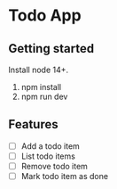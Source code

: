 # Todo App

## Getting started

Install node 14+.

1. npm install
2. npm run dev

## Features

- [ ] Add a todo item
- [ ] List todo items
- [ ] Remove todo item
- [ ] Mark todo item as done
